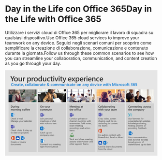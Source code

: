 # <a name="day-in-the-life-with-office-365"></a><span data-ttu-id="300a4-101">Day in the Life con Office 365</span><span class="sxs-lookup"><span data-stu-id="300a4-101">Day in the Life with Office 365</span></span>

<span data-ttu-id="300a4-102">Utilizzare i servizi cloud di Office 365 per migliorare il lavoro di squadra su qualsiasi dispositivo.</span><span class="sxs-lookup"><span data-stu-id="300a4-102">Use Office 365 cloud services to improve your teamwork on any device.</span></span>  <span data-ttu-id="300a4-103">Seguici negli scenari comuni per scoprire come semplificare la creazione di collaborazione, comunicazione e contenuto durante la giornata.</span><span class="sxs-lookup"><span data-stu-id="300a4-103">Follow us through these common scenarios to see how you can streamline your collaboration, communication, and content creation as you go through your day.</span></span>  

![Giorno nella visualizzazione Durata](media/m365day.png)

